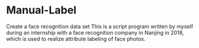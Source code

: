 # Manual-Label
Create a face recognition data set
This is a script program written by myself during an internship with a face recognition company in Nanjing in 2018, which is used to realize attribute labeling of face photos.
